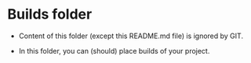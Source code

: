 # Builds folder

* Content of this folder (except this README.md file) is ignored by GIT.

* In this folder, you can (should) place builds of your project. 
